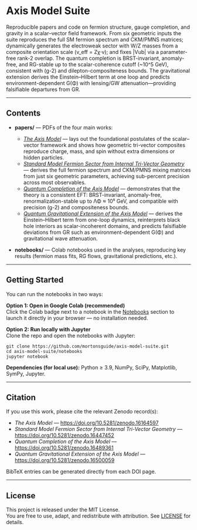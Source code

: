 # Axis Model Suite

Reproducible papers and code on fermion structure, gauge completion, and gravity in a scalar–vector field framework.
From six geometric inputs the suite reproduces the full SM fermion spectrum and CKM/PMNS matrices; dynamically
generates the electroweak sector with W/Z masses from a composite orientation scale (v_eff = Zχ·v); and fixes |Vub|
via a parameter-free rank-2 overlap. The quantum completion is BRST-invariant, anomaly-free, and RG-stable up to the
scalar-coherence cutoff (~10^5 GeV), consistent with (g-2) and dilepton-compositeness bounds. The gravitational
extension derives the Einstein–Hilbert term at one loop and predicts environment-dependent G(Φ) with lensing/GW
attenuation—providing falsifiable departures from GR.

---

## Contents

- **papers/** — PDFs of the four main works:
  - [*The Axis Model*](The_Axis_Model.pdf) — lays out the foundational postulates of the scalar–vector framework and shows how geometric tri-vector composites reproduce charge, mass, and spin without extra dimensions or hidden particles.  
  - [*Standard Model Fermion Sector from Internal Tri-Vector Geometry*](The_Standard_Model_Fermion_Sector.pdf) — derives the full fermion spectrum and CKM/PMNS mixing matrices from just six geometric parameters, achieving sub-percent precision across most observables.  
  - [*Quantum Completion of the Axis Model*](Axis_Model_Quantum_Completion.pdf) — demonstrates that the theory is a consistent EFT: BRST-invariant, anomaly-free, renormalization-stable up to ΛΦ ≈ 10⁵ GeV, and compatible with precision (g-2) and compositeness bounds.  
  - [*Quantum Gravitational Extension of the Axis Model*](Quantum_Gravitational_Extension.pdf) — derives the Einstein–Hilbert term from one-loop dynamics, reinterprets black hole interiors as scalar-incoherent domains, and predicts falsifiable deviations from GR such as environment-dependent G(Φ) and gravitational wave attenuation.  

- **notebooks/** — Colab notebooks used in the analyses, reproducing key results (fermion mass fits, RG flows, gravitational predictions, etc.).

---

## Getting Started

You can run the notebooks in two ways:

**Option 1: Open in Google Colab (recommended)**  
Click the Colab badge next to a notebook in the [Notebooks](#notebooks) section to launch it directly in your browser — no installation needed.

**Option 2: Run locally with Jupyter**  
Clone the repo and open the notebooks with Jupyter:

    git clone https://github.com/mortonsguide/axis-model-suite.git
    cd axis-model-suite/notebooks
    jupyter notebook

**Dependencies (for local use):** Python ≥ 3.9, NumPy, SciPy, Matplotlib, SymPy, Jupyter.

---

## Citation

If you use this work, please cite the relevant Zenodo record(s):

- *The Axis Model* — https://doi.org/10.5281/zenodo.16164597  
- *Standard Model Fermion Sector from Internal Tri-Vector Geometry* — https://doi.org/10.5281/zenodo.16447452  
- *Quantum Completion of the Axis Model* — https://doi.org/10.5281/zenodo.16489361  
- *Quantum Gravitational Extension of the Axis Model* — https://doi.org/10.5281/zenodo.16500059  

BibTeX entries can be generated directly from each DOI page.

---

## License

This project is released under the MIT License.  
You are free to use, adapt, and redistribute with attribution. See [LICENSE](LICENSE) for details.
